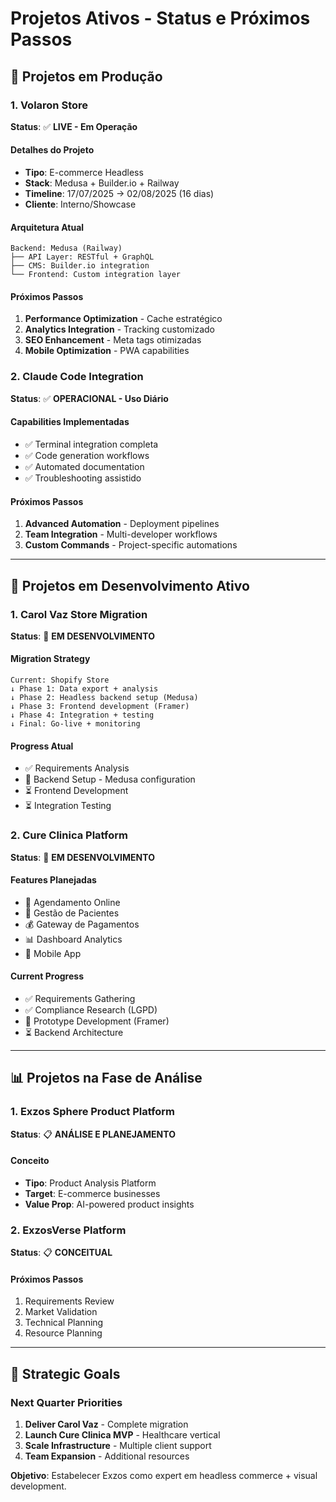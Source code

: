 # Projetos Ativos - Status e Próximos Passos

## 🚀 Projetos em Produção

### 1. Volaron Store
**Status**: ✅ **LIVE - Em Operação**

#### Detalhes do Projeto
- **Tipo**: E-commerce Headless
- **Stack**: Medusa + Builder.io + Railway
- **Timeline**: 17/07/2025 → 02/08/2025 (16 dias)
- **Cliente**: Interno/Showcase

#### Arquitetura Atual
```
Backend: Medusa (Railway) 
├── API Layer: RESTful + GraphQL
├── CMS: Builder.io integration
└── Frontend: Custom integration layer
```

#### Próximos Passos
1. **Performance Optimization** - Cache estratégico
2. **Analytics Integration** - Tracking customizado  
3. **SEO Enhancement** - Meta tags otimizadas
4. **Mobile Optimization** - PWA capabilities

### 2. Claude Code Integration
**Status**: ✅ **OPERACIONAL - Uso Diário**

#### Capabilities Implementadas
- ✅ Terminal integration completa
- ✅ Code generation workflows
- ✅ Automated documentation
- ✅ Troubleshooting assistido

#### Próximos Passos
1. **Advanced Automation** - Deployment pipelines
2. **Team Integration** - Multi-developer workflows
3. **Custom Commands** - Project-specific automations

---

## 🔄 Projetos em Desenvolvimento Ativo

### 1. Carol Vaz Store Migration
**Status**: 🔄 **EM DESENVOLVIMENTO**

#### Migration Strategy
```
Current: Shopify Store
↓ Phase 1: Data export + analysis
↓ Phase 2: Headless backend setup (Medusa)  
↓ Phase 3: Frontend development (Framer)
↓ Phase 4: Integration + testing
↓ Final: Go-live + monitoring
```

#### Progress Atual
- ✅ Requirements Analysis
- 🔄 Backend Setup - Medusa configuration
- ⏳ Frontend Development
- ⏳ Integration Testing

### 2. Cure Clinica Platform
**Status**: 🔄 **EM DESENVOLVIMENTO**

#### Features Planejadas
- 📅 Agendamento Online
- 👥 Gestão de Pacientes  
- 💰 Gateway de Pagamentos
- 📊 Dashboard Analytics
- 📱 Mobile App

#### Current Progress
- ✅ Requirements Gathering
- ✅ Compliance Research (LGPD)
- 🔄 Prototype Development (Framer)
- ⏳ Backend Architecture

---

## 📊 Projetos na Fase de Análise

### 1. Exzos Sphere Product Platform
**Status**: 📋 **ANÁLISE E PLANEJAMENTO**

#### Conceito
- **Tipo**: Product Analysis Platform
- **Target**: E-commerce businesses
- **Value Prop**: AI-powered product insights

### 2. ExzosVerse Platform  
**Status**: 📋 **CONCEITUAL**

#### Próximos Passos
1. Requirements Review
2. Market Validation
3. Technical Planning
4. Resource Planning

---

## 🎯 Strategic Goals

### Next Quarter Priorities
1. **Deliver Carol Vaz** - Complete migration
2. **Launch Cure Clinica MVP** - Healthcare vertical
3. **Scale Infrastructure** - Multiple client support
4. **Team Expansion** - Additional resources

**Objetivo**: Estabelecer Exzos como expert em headless commerce + visual development.